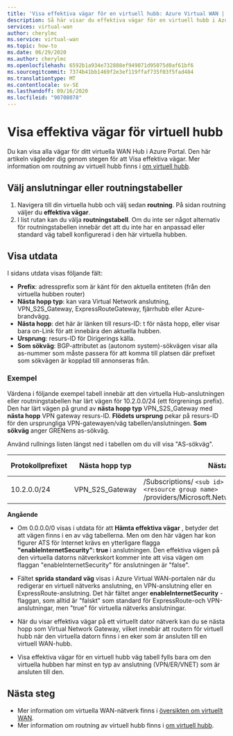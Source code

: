 ```yaml
---
title: 'Visa effektiva vägar för en virtuell hubb: Azure Virtual WAN | Microsoft Docs'
description: Så här visar du effektiva vägar för en virtuell hubb i Azure Virtual WAN
services: virtual-wan
author: cherylmc
ms.service: virtual-wan
ms.topic: how-to
ms.date: 06/29/2020
ms.author: cherylmc
ms.openlocfilehash: 6592b1a934e732888ef949071d95075d0af61bf6
ms.sourcegitcommit: 7374b41bb1469f2e3ef119ffaf735f03f5fad484
ms.translationtype: MT
ms.contentlocale: sv-SE
ms.lasthandoff: 09/16/2020
ms.locfileid: "90708078"
---
```

# <a name="view-virtual-hub-effective-routes"></a>Visa effektiva vägar för virtuell hubb

Du kan visa alla vägar för ditt virtuella WAN Hub i Azure Portal. Den här artikeln vägleder dig genom stegen för att Visa effektiva vägar. Mer information om routning av virtuell hubb finns i [om virtuell hubb](about-virtual-hub-routing.md).

## <a name="select-connections-or-route-tables"></a><a name="routing"></a>Välj anslutningar eller routningstabeller

1. Navigera till din virtuella hubb och välj sedan **routning**. På sidan routning väljer du **effektiva vägar**.
1. I list rutan kan du välja **routningstabell**. Om du inte ser något alternativ för routningstabellen innebär det att du inte har en anpassad eller standard väg tabell konfigurerad i den här virtuella hubben.

## <a name="view-output"></a><a name="output"></a>Visa utdata

I sidans utdata visas följande fält:

* **Prefix**: adressprefix som är känt för den aktuella entiteten (från den virtuella hubben router)
* **Nästa hopp typ**: kan vara Virtual Network anslutning, VPN_S2S_Gateway, ExpressRouteGateway, fjärrhubb eller Azure-brandvägg.
* **Nästa hopp**: det här är länken till resurs-ID: t för nästa hopp, eller visar bara on-Link för att innebära den aktuella hubben.
* **Ursprung**: resurs-ID för Dirigerings källa.
* **Som sökväg**: BGP-attributet as (autonom system)-sökvägen visar alla as-nummer som måste passera för att komma till platsen där prefixet som sökvägen är kopplad till annonseras från.

### <a name="example"></a><a name="example"></a>Exempel

Värdena i följande exempel tabell innebär att den virtuella Hub-anslutningen eller routningstabellen har lärt vägen för 10.2.0.0/24 (ett förgrenings prefix). Den har lärt vägen på grund av **nästa hopp typ** VPN_S2S_Gateway med **nästa hopp** VPN gateway resurs-ID. **Flödets ursprung** pekar på resurs-ID för den ursprungliga VPN-gatewayen/väg tabellen/anslutningen. **Som sökväg** anger GRENens as-sökväg.

Använd rullnings listen längst ned i tabellen om du vill visa "AS-sökväg".

| **Protokollprefixet** |  **Nästa hopp typ** | **Nästa hopp** |  **Flödes ursprung** |**SOM sökväg** |
| ---        | ---                | ---          | ---               | ---         |
| 10.2.0.0/24| VPN_S2S_Gateway |/Subscriptions/ `<sub id>` /resourceGroups/- `<resource group name>` /providers/Microsoft.Network/vpnGateways/vpngw|/Subscriptions/ `<sub id>` /resourceGroups/- `<resource group name>` /providers/Microsoft.Network/vpnGateways/vpngw| 20000|

**Angående**

* Om 0.0.0.0/0 visas i utdata för att **Hämta effektiva vägar** , betyder det att vägen finns i en av väg tabellerna. Men om den här vägen har kon figurer ATS för Internet krävs en ytterligare flagga **"enableInternetSecurity": true** i anslutningen. Den effektiva vägen på den virtuella datorns nätverkskort kommer inte att visa vägen om flaggan "enableInternetSecurity" för anslutningen är "false".

* Fältet **sprida standard väg** visas i Azure Virtual WAN-portalen när du redigerar en virtuell nätverks anslutning, en VPN-anslutning eller en ExpressRoute-anslutning. Det här fältet anger **enableInternetSecurity** -flaggan, som alltid är "falskt" som standard för ExpressRoute-och VPN-anslutningar, men "true" för virtuella nätverks anslutningar.

* När du visar effektiva vägar på ett virtuellt dator nätverk kan du se nästa hopp som Virtual Network Gateway, vilket innebär att routern för virtuell hubb när den virtuella datorn finns i en eker som är ansluten till en virtuell WAN-hubb.

* Visa effektiva vägar för en virtuell hubb väg tabell fylls bara om den virtuella hubben har minst en typ av anslutning (VPN/ER/VNET) som är ansluten till den.

## <a name="next-steps"></a>Nästa steg

* Mer information om virtuella WAN-nätverk finns i [översikten om virtuellt WAN](virtual-wan-about.md).
* Mer information om routning av virtuell hubb finns i [om virtuell hubb](about-virtual-hub-routing.md).
